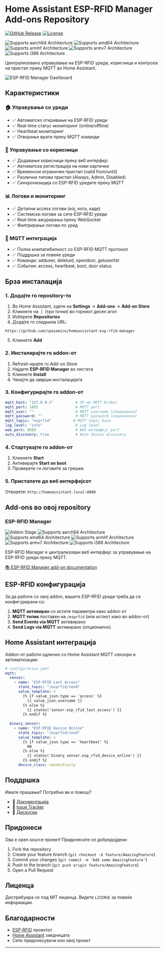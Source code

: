 # Home Assistant ESP-RFID Manager Add-ons Repository

[![GitHub Release][releases-shield]][releases]
[![License][license-shield]](LICENSE)

![Supports aarch64 Architecture][aarch64-shield]
![Supports amd64 Architecture][amd64-shield] 
![Supports armhf Architecture][armhf-shield]
![Supports armv7 Architecture][armv7-shield]
![Supports i386 Architecture][i386-shield]

Централизовано управување на ESP-RFID уреди, корисници и контрола на пристап преку MQTT во Home Assistant.

![ESP-RFID Manager Dashboard](https://via.placeholder.com/800x400?text=ESP-RFID+Manager+Dashboard)

## Карактеристики

### 🏠 Управување со уреди
- ✅ Автоматско откривање на ESP-RFID уреди
- ✅ Real-time статус мониторинг (online/offline)
- ✅ Heartbeat мониторинг
- ✅ Отворање врати преку MQTT команди

### 👥 Управување со корисници
- ✅ Додавање корисници преку веб интерфејс
- ✅ Автоматска регистрација на нови картички
- ✅ Временски ограничен пристап (valid from/until)
- ✅ Различни типови пристап (Always, Admin, Disabled)
- ✅ Синхронизација со ESP-RFID уредите преку MQTT

### 📊 Логови и мониторинг
- ✅ Детални access логови (кој, кога, каде)
- ✅ Системски логови за сите ESP-RFID уреди
- ✅ Real-time ажурирања преку WebSocket
- ✅ Филтрирање логови по уред

### 🔧 MQTT интеграција
- ✅ Полна компатибилност со ESP-RFID MQTT протокол
- ✅ Поддршка за повеќе уреди
- ✅ Команди: adduser, deletuid, opendoor, getuserlist
- ✅ События: access, heartbeat, boot, door status

## Брза инсталација

### 1. Додајте го repository-то

1. Во Home Assistant, одете на **Settings** → **Add-ons** → **Add-on Store**
2. Кликнете на **⋮** (три точки) во горниот десен агол
3. Изберете **Repositories**
4. Додајте го следниов URL:

```
https://github.com/spasemice/homeassistant-esp-rfid-manager
```

5. Кликнете **Add**

### 2. Инсталирајте го addon-от

1. Refresh-ирајте го Add-on Store
2. Најдете **ESP-RFID Manager** во листата
3. Кликнете **Install**
4. Чекајте да заврши инсталацијата

### 3. Конфигурирајте го addon-от

```yaml
mqtt_host: "127.0.0.1"          # IP на MQTT broker
mqtt_port: 1883                 # MQTT port  
mqtt_user: ""                   # MQTT username (опционално)
mqtt_password: ""               # MQTT password (опционално)
mqtt_topic: "esprfid"          # MQTT topic база
log_level: "info"               # Log level
web_port: 8080                  # Web интерфејс port
auto_discovery: true            # Auto device discovery
```

### 4. Стартувајте го addon-от

1. Кликнете **Start**
2. Активирајте **Start on boot**  
3. Проверете ги логовите за грешки

### 5. Пристапете до веб интерфејсот

Отворете: `http://homeassistant.local:8080`

## Add-ons во овој repository

### ESP-RFID Manager

![Addon Stage][addon-stage-shield]
![Supports aarch64 Architecture][aarch64-shield]
![Supports amd64 Architecture][amd64-shield]
![Supports armhf Architecture][armhf-shield] 
![Supports armv7 Architecture][armv7-shield]
![Supports i386 Architecture][i386-shield]

ESP-RFID Manager е централизован веб интерфејс за управување на ESP-RFID уреди преку MQTT.

[:books: ESP-RFID Manager add-on documentation][addon-doc]

## ESP-RFID конфигурација

За да работи со овој addon, вашите ESP-RFID уреди треба да се конфигурирани со:

1. **MQTT активиран** со истите параметри како addon-от
2. **MQTT топик** поставен на `/esprfid` (или истиот како во addon-от)
3. **Send Events via MQTT** активирано
4. **Send Logs via MQTT** активирано (опционално)

## Home Assistant интеграција

Addon-от работи одлично со Home Assistant MQTT сензори и автоматизации:

```yaml
# configuration.yaml
mqtt:
  sensor:
    - name: "ESP-RFID Last Access"
      state_topic: "/esprfid/send"
      value_template: >
        {% if value_json.type == 'access' %}
          {{ value_json.username }}
        {% else %}
          {{ states('sensor.esp_rfid_last_access') }}
        {% endif %}
      
  binary_sensor:
    - name: "ESP-RFID Device Online"  
      state_topic: "/esprfid/send"
      value_template: >
        {% if value_json.type == 'heartbeat' %}
          ON
        {% else %}
          {{ states('binary_sensor.esp_rfid_device_online') }}
        {% endif %}
      device_class: connectivity
```

## Поддршка

Имате прашање? Потребна ви е помош?

- 📖 [Документација][addon-doc]
- 🐛 [Issue Tracker][issues]
- 💬 [Дискусии][discussions]

## Придонеси

Ова е open source проект! Придонесите се добредојдени:

1. Fork the repository
2. Create your feature branch (`git checkout -b feature/AmazingFeature`)
3. Commit your changes (`git commit -m 'Add some AmazingFeature'`)
4. Push to the branch (`git push origin feature/AmazingFeature`)
5. Open a Pull Request

## Лиценца

Дистрибуира се под MIT лиценца. Видете `LICENSE` за повеќе информации.

## Благодарности

- [ESP-RFID](https://github.com/esprfid/esp-rfid) проектот
- [Home Assistant](https://www.home-assistant.io/) заедницата
- Сите придонесувачи кон овој проект

---

[addon-doc]: https://github.com/your-username/homeassistant-esp-rfid-manager/blob/main/esp-rfid-manager/DOCS.md
[addon-stage-shield]: https://img.shields.io/badge/addon%20stage-stable-green.svg
[aarch64-shield]: https://img.shields.io/badge/aarch64-yes-green.svg
[amd64-shield]: https://img.shields.io/badge/amd64-yes-green.svg
[armhf-shield]: https://img.shields.io/badge/armhf-yes-green.svg
[armv7-shield]: https://img.shields.io/badge/armv7-yes-green.svg
[i386-shield]: https://img.shields.io/badge/i386-yes-green.svg
[license-shield]: https://img.shields.io/github/license/your-username/homeassistant-esp-rfid-manager.svg
[releases-shield]: https://img.shields.io/github/release/your-username/homeassistant-esp-rfid-manager.svg
[releases]: https://github.com/your-username/homeassistant-esp-rfid-manager/releases
[issues]: https://github.com/your-username/homeassistant-esp-rfid-manager/issues
[discussions]: https://github.com/your-username/homeassistant-esp-rfid-manager/discussions 